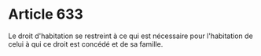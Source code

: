# Article 633

Le droit d'habitation se restreint à ce qui est nécessaire pour l'habitation de celui à qui ce droit est concédé et de sa famille.